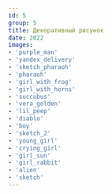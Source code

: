 ```yaml
---
id: 5
group: 5
title: Декоративный рисунок
date: 2022
images:
- 'purple_man'
- 'yandex_delivery'
- 'sketch_pharaoh'
- 'pharaoh'
- 'girl_with_frog'
- 'girl_with_horns'
- 'succubus'
- 'vera_golden'
- 'lil_peep'
- 'diablo'
- 'boy'
- 'sketch_2'
- 'young_girl'
- 'crying_girl'
- 'girl_sun'
- 'girl_rabbit'
- 'alien'
- 'sketch'
---
```

